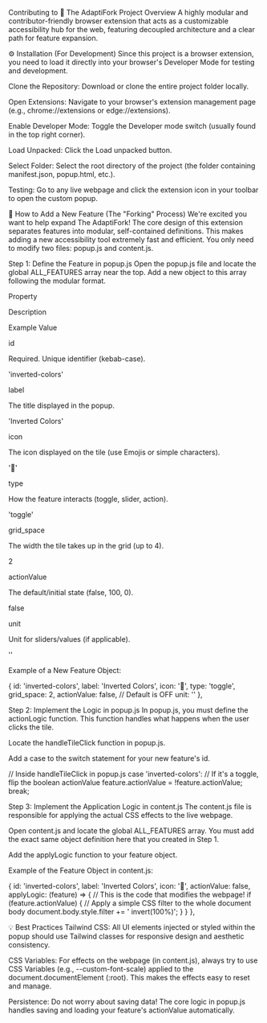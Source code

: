 Contributing to 🍴 The AdaptiFork
Project Overview
A highly modular and contributor-friendly browser extension that acts as a customizable accessibility hub for the web, featuring decoupled architecture and a clear path for feature expansion.

⚙️ Installation (For Development)
Since this project is a browser extension, you need to load it directly into your browser's Developer Mode for testing and development.

Clone the Repository: Download or clone the entire project folder locally.

Open Extensions: Navigate to your browser's extension management page (e.g., chrome://extensions or edge://extensions).

Enable Developer Mode: Toggle the Developer mode switch (usually found in the top right corner).

Load Unpacked: Click the Load unpacked button.

Select Folder: Select the root directory of the project (the folder containing manifest.json, popup.html, etc.).

Testing: Go to any live webpage and click the extension icon in your toolbar to open the custom popup.

🚀 How to Add a New Feature (The "Forking" Process)
We're excited you want to help expand The AdaptiFork! The core design of this extension separates features into modular, self-contained definitions. This makes adding a new accessibility tool extremely fast and efficient. You only need to modify two files: popup.js and content.js.

Step 1: Define the Feature in popup.js
Open the popup.js file and locate the global ALL_FEATURES array near the top. Add a new object to this array following the modular format.

Property

Description

Example Value

id

Required. Unique identifier (kebab-case).

'inverted-colors'

label

The title displayed in the popup.

'Inverted Colors'

icon

The icon displayed on the tile (use Emojis or simple characters).

'🔄'

type

How the feature interacts (toggle, slider, action).

'toggle'

grid_space

The width the tile takes up in the grid (up to 4).

2

actionValue

The default/initial state (false, 100, 0).

false

unit

Unit for sliders/values (if applicable).

''

Example of a New Feature Object:

{
    id: 'inverted-colors',
    label: 'Inverted Colors',
    icon: '🔄',
    type: 'toggle',
    grid_space: 2,
    actionValue: false, // Default is OFF
    unit: ''
},

Step 2: Implement the Logic in popup.js
In popup.js, you must define the actionLogic function. This function handles what happens when the user clicks the tile.

Locate the handleTileClick function in popup.js.

Add a case to the switch statement for your new feature's id.

// Inside handleTileClick in popup.js
case 'inverted-colors':
    // If it's a toggle, flip the boolean actionValue
    feature.actionValue = !feature.actionValue;
    break;

Step 3: Implement the Application Logic in content.js
The content.js file is responsible for applying the actual CSS effects to the live webpage.

Open content.js and locate the global ALL_FEATURES array. You must add the exact same object definition here that you created in Step 1.

Add the applyLogic function to your feature object.

Example of the Feature Object in content.js:

{
    id: 'inverted-colors',
    label: 'Inverted Colors',
    icon: '🔄',
    actionValue: false,
    applyLogic: (feature) => {
        // This is the code that modifies the webpage!
        if (feature.actionValue) {
            // Apply a simple CSS filter to the whole document body
            document.body.style.filter += ' invert(100%)';
        }
    }
},

💡 Best Practices
Tailwind CSS: All UI elements injected or styled within the popup should use Tailwind classes for responsive design and aesthetic consistency.

CSS Variables: For effects on the webpage (in content.js), always try to use CSS Variables (e.g., --custom-font-scale) applied to the document.documentElement (:root). This makes the effects easy to reset and manage.

Persistence: Do not worry about saving data! The core logic in popup.js handles saving and loading your feature's actionValue automatically.